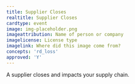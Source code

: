 ```yaml
---
title: Supplier Closes
realtitle: Supplier Closes
cardtype: event
image: img-placeholder.png
imageattribution: Name of person or company
imagelicense: License type
imagelink: Where did this image come from?
concepts: 'rd_loss'
approved: 'Y'
---
```


A supplier closes and impacts your supply chain.
